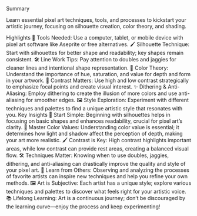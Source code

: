 Summary

Learn essential pixel art techniques, tools, and processes to kickstart your artistic journey, focusing on silhouette creation, color theory, and shading.

Highlights
🎨 Tools Needed: Use a computer, tablet, or mobile device with pixel art software like Aseprite or free alternatives.
🖌️ Silhouette Technique: Start with silhouettes for better shape and readability; key shapes remain consistent.
🛠️ Line Work Tips: Pay attention to doubles and jaggies for cleaner lines and intentional shape representation.
🎨 Color Theory: Understand the importance of hue, saturation, and value for depth and form in your artwork.
🌈 Contrast Matters: Use high and low contrast strategically to emphasize focal points and create visual interest.
✨ Dithering & Anti-Aliasing: Employ dithering to create the illusion of more colors and use anti-aliasing for smoother edges.
🖼️ Style Exploration: Experiment with different techniques and palettes to find a unique artistic style that resonates with you.
Key Insights
🎨 Start Simple: Beginning with silhouettes helps in focusing on basic shapes and enhances readability, crucial for pixel art’s clarity.
🌈 Master Color Values: Understanding color value is essential; it determines how light and shadow affect the perception of depth, making your art more realistic.
🖌️ Contrast is Key: High contrast highlights important areas, while low contrast can provide rest areas, creating a balanced visual flow.
🛠️ Techniques Matter: Knowing when to use doubles, jaggies, dithering, and anti-aliasing can drastically improve the quality and style of your pixel art.
🌟 Learn from Others: Observing and analyzing the processes of favorite artists can inspire new techniques and help you refine your own methods.
🖼️ Art is Subjective: Each artist has a unique style; explore various techniques and palettes to discover what feels right for your artistic voice.
📚 Lifelong Learning: Art is a continuous journey; don’t be discouraged by the learning curve—enjoy the process and keep experimenting!
